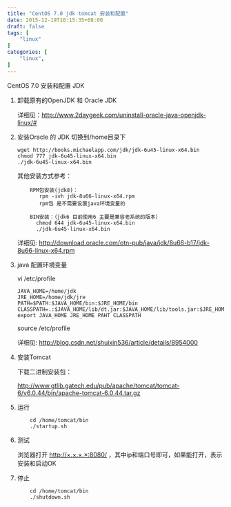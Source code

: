 ```yaml
---
title: "CentOS 7.0 jdk tomcat 安装和配置"
date: 2015-12-19T10:15:35+08:00
draft: false
tags: [
    "linux"
]
categories: [
    "linux",
]
---
```


CentOS 7.0 安装和配置 JDK

1.  卸载原有的OpenJDK 和 Oracle JDK
	
	详细见：<http://www.2daygeek.com/uninstall-oracle-java-openjdk-linux/#>

2.  安装Oracle 的 JDK
	切换到/home目录下
	```Shell
	wget http://books.michaelapp.com/jdk/jdk-6u45-linux-x64.bin
	chmod 777 jdk-6u45-linux-x64.bin
	./jdk-6u45-linux-x64.bin
	```
	
	其他安装方式参考：
	```Shell
		RPM包安装(jdk8)：
		   rpm -ivh jdk-8u66-linux-x64.rpm
		   rpm包 是不需要设置java环境变量的
	
		BIN安装：（jdk6 目前使用6 主要是兼容老系统的版本）
		  chmod 644 jdk-6u45-linux-x64.bin
		  ./jdk-6u45-linux-x64.bin
	```
	详细见: <http://download.oracle.com/otn-pub/java/jdk/8u66-b17/jdk-8u66-linux-x64.rpm>
	
3.  java 配置环境变量

	vi /etc/profile
	```
	JAVA_HOME=/home/jdk
	JRE_HOME=/home/jdk/jre
	PATH=$PATH:$JAVA_HOME/bin:$JRE_HOME/bin
	CLASSPATH=.:$JAVA_HOME/lib/dt.jar:$JAVA_HOME/lib/tools.jar:$JRE_HOME/lib
	export JAVA_HOME JRE_HOME PAHT CLASSPATH
	```

	source /etc/profile
	
	详细见: <http://blog.csdn.net/shuixin536/article/details/8954000>

4.  安装Tomcat

	下载二进制安装包：
	
	<http://www.gtlib.gatech.edu/pub/apache/tomcat/tomcat-6/v6.0.44/bin/apache-tomcat-6.0.44.tar.gz>

5.  运行

	```Shell
    	cd /home/tomcat/bin
		./startup.sh 
	```
6.  测试

	浏览器打开 <http://×.×.×.×:8080/> ，其中ip和端口号即可，如果能打开，表示安装和启动OK
	
7.  停止

	```Shell
	    cd /home/tomcat/bin
		./shutdown.sh 
	```






